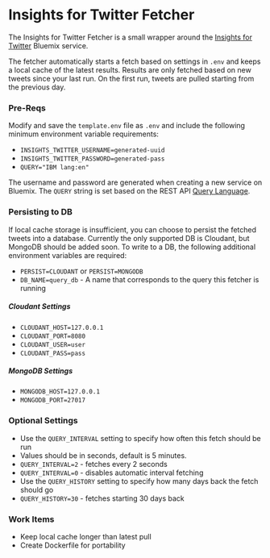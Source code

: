 Insights for Twitter Fetcher
===============

The Insights for Twitter Fetcher is a small wrapper around the [Insights for Twitter](https://console.ng.bluemix.net/docs/services/Twitter/index.html)
Bluemix service.

The fetcher automatically starts a fetch based on settings in `.env` and keeps a local cache of the latest results. Results are only fetched based on new tweets since your last run. On the first run, tweets are pulled starting from the previous day.


### Pre-Reqs
Modify and save the `template.env` file as `.env` and include the following minimum environment variable requirements:
 - `INSIGHTS_TWITTER_USERNAME=generated-uuid`
 - `INSIGHTS_TWITTER_PASSWORD=generated-pass`
 - `QUERY="IBM lang:en"`

The username and password are generated when creating a new service on Bluemix. The `QUERY` string is set based on the REST API [Query Language](https://console.ng.bluemix.net/docs/services/Twitter/twitter_rest_apis.html#querylanguage).


### Persisting to DB
If local cache storage is insufficient, you can choose to persist the fetched tweets into a database. Currently the only supported DB is Cloudant, but MongoDB should be added soon. To write to a DB, the following additional environment variables are required:
 - `PERSIST=CLOUDANT` or `PERSIST=MONGODB`
 - `DB_NAME=query_db` - A name that corresponds to the query this fetcher is running

##### Cloudant Settings
  - `CLOUDANT_HOST=127.0.0.1`
  - `CLOUDANT_PORT=8080`
  - `CLOUDANT_USER=user`
  - `CLOUDANT_PASS=pass`

##### MongoDB Settings
  - `MONGODB_HOST=127.0.0.1`
  - `MONGODB_PORT=27017`

### Optional Settings
 - Use the `QUERY_INTERVAL` setting to specify how often this fetch should be run
  - Values should be in seconds, default is 5 minutes.
  - `QUERY_INTERVAL=2` - fetches every 2 seconds
  - `QUERY_INTERVAL=0` - disables automatic interval fetching
 - Use the `QUERY_HISTORY` setting to specify how many days back the fetch should go
  - `QUERY_HISTORY=30` - fetches starting 30 days back


### Work Items
 - Keep local cache longer than latest pull
 - Create Dockerfile for portability
